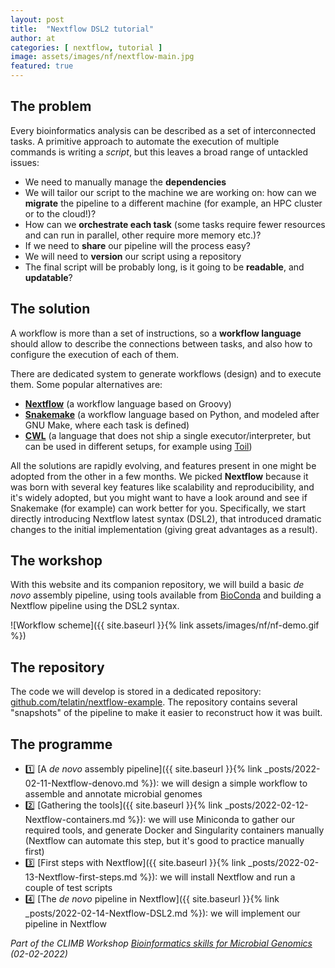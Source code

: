 ```yaml
---
layout: post
title:  "Nextflow DSL2 tutorial"
author: at
categories: [ nextflow, tutorial ]
image: assets/images/nf/nextflow-main.jpg
featured: true
---
```


## The problem

Every bioinformatics analysis can be described as a set of interconnected tasks.
A primitive approach to automate the execution of multiple commands is writing a
*script*, but this leaves a broad range of untackled issues:

* We need to manually manage the **dependencies**
* We will tailor our script to the machine we are working on:
  how can we **migrate** the pipeline to a different machine (for example, an HPC cluster or to the cloud!)?
* How can we **orchestrate each task**
  (some tasks require fewer resources and can run in parallel, other require more memory etc.)?
* If we need to **share** our pipeline will the process easy?
* We will need to **version** our script using a repository
* The final script will be probably long,
  is it going to be **readable**, and **updatable**?

## The solution

A workflow is more than a set of instructions, so a **workflow language** should allow to describe the connections between tasks,
and also how to configure the execution of each of them.

There are dedicated system to generate workflows (design) and to execute them. Some popular alternatives
are:

* **[Nextflow](https://www.nextflow.io/)** (a workflow language based on Groovy)
* **[Snakemake](https://snakemake.github.io/)** (a workflow language based on Python, and modeled after GNU Make, where each task is defined)
* **[CWL](https://www.commonwl.org/)** (a language that does not ship a single executor/interpreter, but can be used in different setups, for example using [Toil](https://toil.readthedocs.io/en/latest/))

All the solutions are rapidly evolving, and features present in one might be adopted from the other in a few months.
We picked **Nextflow** because it was born with several key features like scalability and reproducibility, and it's widely adopted, but
you might want to have a look around and see if Snakemake (for example) can work better for you. Specifically, we start directly introducing
Nextflow latest syntax (DSL2), that introduced dramatic changes to the initial implementation (giving great advantages as a result).


## The workshop

With this website and its companion repository, we will build a basic *de novo* assembly pipeline, using tools available from
[BioConda](https://bioconda.github.io) and building a Nextflow pipeline using the DSL2 syntax.

![Workflow scheme]({{ site.baseurl }}{% link assets/images/nf/nf-demo.gif %})

## The repository

The code we will develop is stored in a dedicated repository: [github.com/telatin/nextflow-example](https://github.com/telatin/nextflow-example).
The repository contains several "snapshots" of the pipeline to make it easier to reconstruct how it was built.

## The programme

* :one: [A *de novo* assembly pipeline]({{ site.baseurl }}{% link _posts/2022-02-11-Nextflow-denovo.md %}): we will design a simple workflow to assemble and annotate microbial genomes
* :two: [Gathering the tools]({{ site.baseurl }}{% link _posts/2022-02-12-Nextflow-containers.md %}): we will use Miniconda to gather our required tools, and generate Docker and Singularity containers manually (Nextflow can automate this step, but it's good to practice manually first)
* :three: [First steps with Nextflow]({{ site.baseurl }}{% link _posts/2022-02-13-Nextflow-first-steps.md %}): we will install Nextflow and run a couple of test scripts
* :four: [The *de novo* pipeline in Nextflow]({{ site.baseurl }}{% link _posts/2022-02-14-Nextflow-DSL2.md %}): we will implement our pipeline in Nextflow



_Part of the CLIMB Workshop [Bioinformatics skills for Microbial Genomics](https://www.climb.ac.uk/bioinformatics-skills-microbial-genomics/) (02-02-2022)_
 